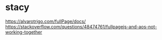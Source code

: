# stacy

https://alvarotrigo.com/fullPage/docs/
https://stackoverflow.com/questions/48474761/fullpagejs-and-aos-not-working-together